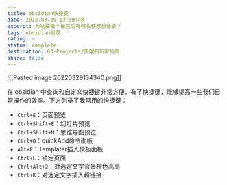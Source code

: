 ```yaml
---
title: obsidian快捷键
date: 2022-03-29 13:39:48
excerpt: 为啥要做？做完后有何收获感想体会？
tags: obsidian附录
rating: ⭐
status: complete
destination: 03-Projects/黑曜石玩家指南
share: false
---
```


![[Pasted image 20220329134340.png]]

在 obsidian 中查询和自定义快捷键非常方便。有了快捷键，能够提高一些我们日常操作的效率。下方列举了我常用的快捷键：

- `Ctrl+E`：页面预览
- `Ctrl+Shift+E`：幻灯片预览
- `Ctrl+Shift+M`：思维导图预览
- `Ctrl+Q`：quickAdd命令面板
- `Alt+E`：Templater插入模板面板
- `Ctrl+L`：锁定页面
- `Ctrl+Alt+2`：对选定文字背景橙色高亮
- `Ctrl+K`：对选定文字插入超链接

